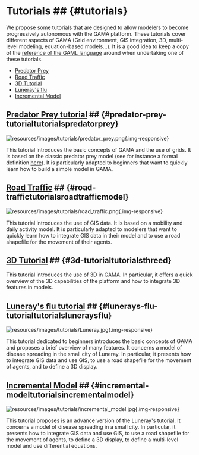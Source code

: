 # Tutorials ## {#tutorials}




We propose some tutorials that are designed to allow modelers to become progressively autonomous with the GAMA platform. These tutorials cover different aspects of GAMA (Grid environment, GIS integration, 3D, multi-level modeling, equation-based models...). It is a good idea to keep a copy of the [reference of the GAML language](GamlReference) around when undertaking one of these tutorials.

* [Predator Prey](tutorials#predator-prey-tutorial)
* [Road Traffic](tutorials#road-traffic)
* [3D Tutorial](tutorials#3d-tutorial)
* [Luneray's flu](tutorials#lunerays-flu-tutorial)
* [Incremental Model](tutorials#incremental-model)

## [Predator Prey tutorial](tutorials#PredatorPrey) ## {#predator-prey-tutorialtutorialspredatorprey}

![resources/images/tutorials/predator_prey.png](gm_wiki/resources/images/tutorials/predator_prey.png){.img-responsive}

This tutorial introduces the basic concepts of GAMA and the use of grids. It is based on the classic predator prey model (see for instance a formal definition [here](http://www.scholarpedia.org/article/Agent_based_modeling)). It is particularly adapted to beginners that want to quickly learn how to build a simple model in GAMA.



## [Road Traffic](tutorials#RoadTrafficModel) ## {#road-traffictutorialsroadtrafficmodel}

![resources/images/tutorials/road_traffic.png](gm_wiki/resources/images/tutorials/road_traffic.png){.img-responsive}

This tutorial introduces the use of GIS data. It is based on a mobility and daily activity model. It is particularly adapted to modelers that want to quickly learn how to integrate GIS data in their model and to use a road shapefile for the movement of their agents.




## [3D Tutorial](tutorials#ThreeD) ## {#3d-tutorialtutorialsthreed}
<a></a>
This tutorial introduces the use of 3D in GAMA. In particular, it offers a quick overview of the 3D capabilities of the platform and how to integrate 3D features in models.


## [Luneray's flu tutorial](tutorials#LuneraysFlu) ## {#lunerays-flu-tutorialtutorialsluneraysflu}

![resources/images/tutorials/Luneray.jpg](gm_wiki/resources/images/tutorials/Luneray.jpg){.img-responsive}


This tutorial dedicated to beginners introduces the basic concepts of GAMA and proposes a brief overview of many features.  It concerns a model of disease spreading in the small city of Luneray. In particular, it presents how to integrate GIS data and use GIS, to use a road shapefile for the movement of agents, and to define a 3D display.

## [Incremental Model](tutorials#IncrementalModel) ## {#incremental-modeltutorialsincrementalmodel}

![resources/images/tutorials/incremental_model.jpg](gm_wiki/resources/images/tutorials/incremental_model.jpg){.img-responsive}


This tutorial proposes is an advance version of the Luneray's tutorial. It concerns a model of disease spreading in a small city. In particular, it presents how to integrate GIS data and use GIS, to use a road shapefile for the movement of agents, to define a 3D display, to define a multi-level model and use differential equations.